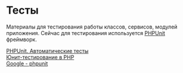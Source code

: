 # Тесты

Материалы для тестирования работы классов, сервисов, модулей приложения. Сейчас для тестирования используется [PHPUnit](https://phpunit.de/) фреймворк.  

[PHPUnit. Автоматические тесты](https://habrahabr.ru/post/87922/)  
[Юнит-тестирование в PHP](https://habrahabr.ru/post/56289/)  
[Google - phpunit](https://www.google.ru/webhp#q=phpunit)  

